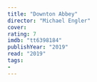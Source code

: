 ```yaml
---
title: "Downton Abbey"
director: "Michael Engler"
cover: 
rating: 7
imdb: "tt6398184"
publishYear: "2019"
read: "2019"
tags:
- 
---
```


